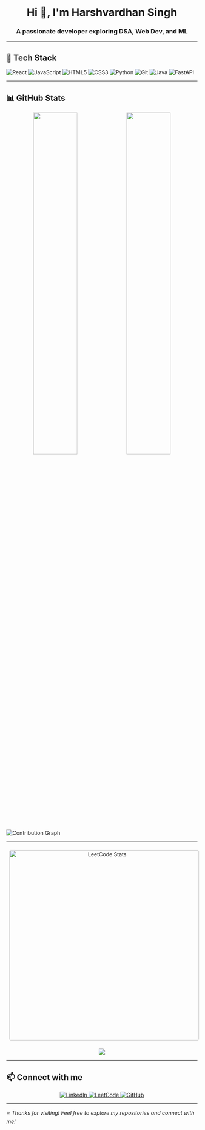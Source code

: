 <h1 align="center">Hi 👋, I'm Harshvardhan Singh</h1>
<h3 align="center">A passionate developer exploring DSA, Web Dev, and ML</h3>

---

## 🧰 Tech Stack

![React](https://img.shields.io/badge/-React-61DAFB?style=flat&logo=React&logoColor=white)
![JavaScript](https://img.shields.io/badge/-JavaScript-F7DF1E?style=flat&logo=JavaScript&logoColor=black)
![HTML5](https://img.shields.io/badge/-HTML5-E34F26?style=flat&logo=HTML5&logoColor=white)
![CSS3](https://img.shields.io/badge/-CSS3-1572B6?style=flat&logo=CSS3&logoColor=white)
![Python](https://img.shields.io/badge/-Python-3776AB?style=flat&logo=Python&logoColor=white)
![Git](https://img.shields.io/badge/-Git-F05032?style=flat&logo=Git&logoColor=white)
![Java](https://img.shields.io/badge/-Java-ED8B00?style=flat&logo=java&logoColor=white)
![FastAPI](https://img.shields.io/badge/-FastAPI-009688?style=flat&logo=fastapi&logoColor=white)


---

## 📊 GitHub Stats

<p align="center">
  <img src="https://github-readme-stats.vercel.app/api?username=harsh-2508&show_icons=true&theme=tokyonight" width="48%" />
  <img src="https://github-readme-streak-stats.herokuapp.com/?user=harsh-2508&theme=tokyonight" width="48%" />
</p>
<!-- 📈 Contribution Heatmap (based on GitHub commits) -->
  <img src="https://github-readme-activity-graph.vercel.app/graph?username=harsh-2508&custom_title=GitHub%20&%20DSA%20Practice%20Activity&hide_border=true&bg_color=0d1117&color=58a6ff&line=00bfff&point=ffffff" alt="Contribution Graph" />
</p>

---



<!-- 🌟 LeetCode Dashboard Section -->

<p align="center">
  <!-- LeetCode Stats Card -->
  <img src="https://leetcard.jacoblin.cool/harshvardhan_2508?theme=dark&font=Baloo+Bhai&ext=contest&border=1" 
       alt="LeetCode Stats"
       width="500"
       style="border-radius: 12px; padding: 8px;" />
</p>

<p align="center">
  <!-- Profile Button -->
  <a href="https://leetcode.com/harshvardhan_2508/" target="_blank" rel="noopener noreferrer">
    <img src="https://img.shields.io/badge/View%20My%20LeetCode%20Profile-000?style=for-the-badge&logo=leetcode&logoColor=white&color=FFA116" />
  </a>
</p>





---

## 📫 Connect with me

<p align="center">
  <a href="[www.linkedin.com/in/harshvardhan-singhthakur25](https://www.linkedin.com/in/harshvardhan-singhthakur25/)" target="_blank" rel="noopener noreferrer" title="LinkedIn">
    <img src="https://img.shields.io/badge/LinkedIn-0077B5?style=for-the-badge&logo=linkedin&logoColor=white" alt="LinkedIn" />
  </a>
  <a href="https://leetcode.com/harshvardhan_2508" target="_blank" rel="noopener noreferrer" title="LeetCode">
    <img src="https://img.shields.io/badge/LeetCode-F89F1B?style=for-the-badge&logo=leetcode&logoColor=white" alt="LeetCode" />
  </a>
  <a href="https://github.com/harsh-2508" target="_blank" rel="noopener noreferrer" title="GitHub">
    <img src="https://img.shields.io/badge/GitHub-181717?style=for-the-badge&logo=github&logoColor=white" alt="GitHub" />
  </a>
</p>


---

⭐️ *Thanks for visiting! Feel free to explore my repositories and connect with me!*




<!--
**harsh-2508/harsh-2508** is a ✨ _special_ ✨ repository because its `README.md` (this file) appears on your GitHub profile.

Here are some ideas to get you started:

- 🔭 I’m currently working on ...
- 🌱 I’m currently learning ...
- 👯 I’m looking to collaborate on ...
- 🤔 I’m looking for help with ...
- 💬 Ask me about ...
- 📫 How to reach me: ...
- 😄 Pronouns: ...
- ⚡ Fun fact: ...
-->
